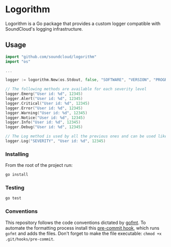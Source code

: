 # Logorithm

Logorithm is a Go package that provides a custom logger compatible with SoundCloud's
logging infrastructure.

## Usage

```go
import "github.com/soundcloud/logorithm"
import "os"

...

logger := logorithm.New(os.Stdout, false, "SOFTWARE", "VERSION", "PROGRAM", os.Getpid())

// The following methods are available for each severity level
logger.Emerg("User id: %d", 12345)
logger.Alert("User id: %d", 12345)
logger.Critical("User id: %d", 12345)
logger.Error("User id: %d", 12345)
logger.Warning("User id: %d", 12345)
logger.Notice("User id: %d", 12345)
logger.Info("User id: %d", 12345)
logger.Debug("User id: %d", 12345)

// The Log method is used by all the previous ones and can be used like this
logger.Log("SEVERITY", "User id: %d", 12345)
```

### Installing

From the root of the project run:

```sh
go install
```

### Testing

```sh
go test
```

### Conventions

This repository follows the code conventions dictated by [gofmt](http://golang.org/cmd/gofmt/). To automate the formatting process install this [pre-commit hook](https://gist.github.com/e689d5de0982543cce8c), which runs `gofmt` and adds the files. Don't forget to make the file executable: `chmod +x .git/hooks/pre-commit`.
